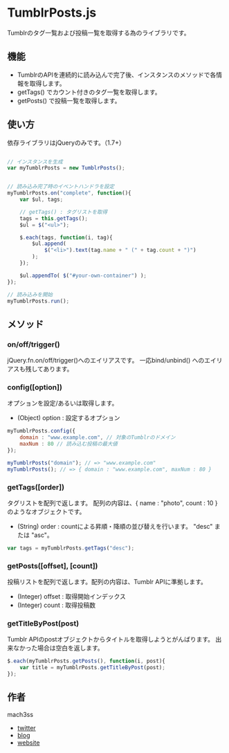 # TumblrPosts.js

Tumblrのタグ一覧および投稿一覧を取得する為のライブラリです。

## 機能

- TumblrのAPIを連続的に読み込んで完了後、インスタンスのメソッドで各情報を取得します。
- getTags() でカウント付きのタグ一覧を取得します。
- getPosts() で投稿一覧を取得します。

## 使い方

依存ライブラリはjQueryのみです。（1.7+）

```js

// インスタンスを生成
var myTumblrPosts = new TumblrPosts();


// 読み込み完了時のイベントハンドラを設定
myTumblrPosts.on("complete", function(){
	var $ul, tags;

	// getTags() : タグリストを取得
	tags = this.getTags();
	$ul = $("<ul>");

	$.each(tags, function(i, tag){
		$ul.append(
			$("<li>").text(tag.name + " (" + tag.count + ")")
		);
	});

	$ul.appendTo( $("#your-own-container") );
});

// 読み込みを開始
myTumblrPosts.run();

```

## メソッド

### on/off/trigger()

jQuery.fn.on/off/trigger()へのエイリアスです。
一応bind/unbind() へのエイリアスも残してあります。

### config([option])

オプションを設定/あるいは取得します。

- (Object) option : 設定するオプション

```js
myTumblrPosts.config({
	domain : "www.example.com", // 対象のTumblrのドメイン
	maxNum : 80 // 読み込む投稿の最大値
});

myTumblrPosts("domain"); // => "www.example.com"
myTumblrPosts(); // => { domain : "www.example.com", maxNum : 80 }

```

### getTags([order])

タグリストを配列で返します。
配列の内容は、{ name : "photo", count : 10 } のようなオブジェクトです。

- (String) order : countによる昇順・降順の並び替えを行います。 "desc" または "asc"。

```js
var tags = myTumblrPosts.getTags("desc");
```

### getPosts([offset], [count])

投稿リストを配列で返します。配列の内容は、Tumblr APIに準拠します。

- (Integer) offset : 取得開始インデックス
- (Integer) count : 取得投稿数

### getTitleByPost(post)

Tumblr APIのpostオブジェクトからタイトルを取得しようとがんばります。
出来なかった場合は空白を返します。

```js
$.each(myTumblrPosts.getPosts(), function(i, post){
	var title = myTumblrPosts.getTitleByPost(post);
});
```


## 作者

mach3ss

- [twitter](http://twitter.com/mach3ss)
- [blog](http://blog.mach3.jp)
- [website](http://www.mach3.jp)


